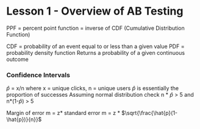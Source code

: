 # Lesson 1 - Overview of AB Testing 

PPF = percent point function = inverse of CDF (Cumulative Distribution Function)

CDF = probability of an event equal to or less than a given value 
PDF = probability density function
Returns a probability of a given continuous outcome 



### Confidence Intervals 

$\hat{p}$ = x/n where x = unique clicks, n = unique users 
$\hat{p}$ is essentially the proportion of successes
Assuming normal distribution 
check n * $\hat{p}$ > 5
and n*(1-$\hat{p}$) > 5

Margin of error 
m = z* standard error 
m = z * $\sqrt{\frac{\hat{p}(1-\hat{p})}{n}}$
